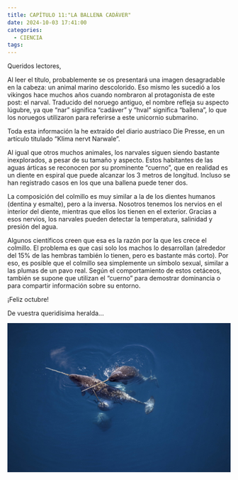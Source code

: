 ```yaml
---
title: CAPÍTULO 11:"LA BALLENA CADÁVER"
date: 2024-10-03 17:41:00
categories: 
  - CIENCIA
tags:
---
```


Queridos lectores,

Al leer el título, probablemente se os presentará una imagen desagradable en la cabeza: un animal marino descolorido. Eso mismo les sucedió a los vikingos hace muchos años cuando nombraron al protagonista de este post: el narval. Traducido del noruego antiguo, el nombre refleja su aspecto lúgubre, ya que “nar” significa “cadáver” y “hval” significa “ballena”, lo que los noruegos utilizaron para referirse a este unicornio submarino.

Toda esta información la he extraído del diario austriaco Die Presse, en un artículo titulado “Klima nervt Narwale”.

Al igual que otros muchos animales, los narvales siguen siendo bastante inexplorados, a pesar de su tamaño y aspecto. Estos habitantes de las aguas árticas se reconocen por su prominente “cuerno”, que en realidad es un diente en espiral que puede alcanzar los 3 metros de longitud. Incluso se han registrado casos en los que una ballena puede tener dos.

La composición del colmillo es muy similar a la de los dientes humanos (dentina y esmalte), pero a la inversa. Nosotros tenemos los nervios en el interior del diente, mientras que ellos los tienen en el exterior. Gracias a esos nervios, los narvales pueden detectar la temperatura, salinidad y presión del agua.

Algunos científicos creen que esa es la razón por la que les crece el colmillo. El problema es que casi solo los machos lo desarrollan (alrededor del 15% de las hembras también lo tienen, pero es bastante más corto). Por eso, es posible que el colmillo sea simplemente un símbolo sexual, similar a las plumas de un pavo real. Según el comportamiento de estos cetáceos, también se supone que utilizan el “cuerno” para demostrar dominancia o para compartir información sobre su entorno.

¡Feliz octubre!

De vuestra queridísima heralda...

![narval](/images/narval.jpg)